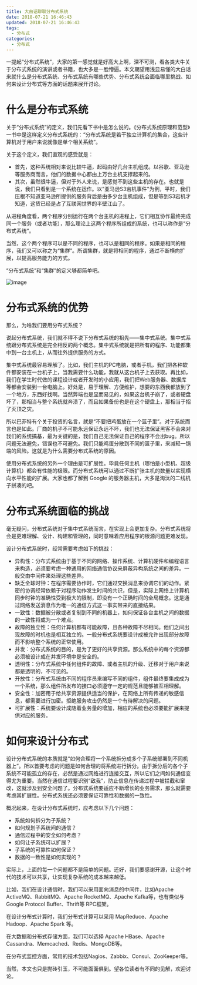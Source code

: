 ```yaml
---
title: 大白话聊聊分布式系统
date: 2018-07-21 16:46:43
updated: 2018-07-21 16:46:43
tags:
  - 分布式
categories: 
  - 分布式
---
```


一提起“分布式系统”，大家的第一感觉就是好高大上啊，深不可测，看各类大牛关于分布式系统的演讲或者书籍，也大多是一脸懵逼。本文期望用浅显易懂的大白话来就什么是分布式系统、分布式系统有哪些优势、分布式系统会面临哪里挑战、如何来设计分布式等方面的话题来展开讨论。

<!-- more -->

# 什么是分布式系统
关于“分布式系统”的定义，我们先看下书中是怎么说的。《分布式系统原理和范型》一书中是这样定义分布式系统的：“分布式系统是若干独立计算机的集合，这些计算机对于用户来说就像是单个相关系统”。

关于这个定义，我们直观的感受就是：
- 首先，这种系统相对来说比较牛逼，起码由好几台主机组成。以谷歌、亚马逊等服务商而言，他们的数据中心都由上万台主机支撑起来的。
- 其次，虽然很牛逼，但对于外人来说，是感觉不到这些主机的存在。也就是说，我们只看到是一个系统在运作。以"亚马逊S3宕机事件"为例，平时，我们压根不知道亚马逊所提供的服务背后是由多少台主机组成，但是等到S3宕机才知道，这货已经是占了互联网世界的半壁江山了。

从进程角度看，两个程序分别运行在两个台主机的进程上，它们相互协作最终完成同一个服务（或者功能），那么理论上这两个程序所组成的系统，也可以称作是“分布式系统”。

当然，这个两个程序可以是不同的程序，也可以是相同的程序。如果是相同的程序，我们又可以称之为“集群”。所谓集群，就是将相同的程序，通过不断横向扩展，以提高服务能力的方式。

“分布式系统”和“集群”的定义够都简单吧。

![image](https://pic.winsky.wang/images/2018/07/21/20170305-distributed-systems.png)

# 分布式系统的优势
那么，为啥我们要用分布式系统？

说起分布式系统，我们就不得不说下分布式系统的祖先——集中式系统。集中式系统跟分布式系统是完全相反的两个概念。集中式系统就是把所有的程序、功能都集中到一台主机上，从而往外提供服务的方式。

集中式系统最容易理解了。比如，我们主机的PC电脑，或者手机，我们把各种软件都安装在一台机子上，当我需要什么功能，我就从这台机子上去获取。再比如，我们在学生时代做的课程设计或者开发时的小应用，我们把Web服务器、数据库等都会安装到一台电脑上。好处是，易于理解、方便维护，想要的东西我都放到了一个地方，东西好找啊。当然弊端也是显而易见的，如果这台机子崩了，或者硬盘坏了，那相当与整个系统就奔溃了，而且如果备份也是在这个硬盘上，那相当于招了灭顶之灾。

所以巴菲特有个关于投资的名言，就是“不要把鸡蛋放在一个篮子里”。对于系统而言也是如此。厂商的机子不可能永远保证永远不坏，我们也无法保证黑客不会来对我们的系统搞基，最为关键的是，我们自己无法保证自己的程序不会出bug。所以问题无法避免，错误也不可避免。我们只能鸡蛋分散到不同的篮子里，来减轻一锅端的风险。这就是为什么需要分布式系统的原因。

使用分布式系统的另外一个理由是可扩展性。毕竟任何主机（哪怕是小型机、超级计算机）都会有性能的极限。而分布式系统可以通过不断扩张主机的数量以实现横向水平性能的扩展。大家也都了解到 Google 的服务器主机，大多是淘汰的二线机子拼凑的吧。

# 分布式系统面临的挑战
毫无疑问，分布式系统对于集中式系统而言，在实现上会更加复杂。分布式系统将会是更难理解、设计、构建和管理的，同时意味着应用程序的根源问题更难发现。

设计分布式系统时，经常需要考虑如下的挑战：
- 异构性：分布式系统由于基于不同的网络、操作系统、计算机硬件和编程语言来构造，必须要考虑一种通用的网络通信协议来屏蔽异构系统之间的差异。一般交由中间件来处理这些差异。
- 缺乏全球时钟：在程序需要协作时，它们通过交换消息来协调它们的动作。紧密的协调经常依赖于对程序动作发生时间的共识，但是，实际上网络上计算机同步时钟的准确性受到极大的限制，即没有一个正确时间的全局概念。这是通过网络发送消息作为唯一的通信方式这一事实带来的直接结果。
- 一致性：数据被分散或者复制到不同的机器上，如何保证各台主机之间的数据的一致性将成为一个难点。
- 故障的独立性：任何计算机都有可能故障，且各种故障不尽相同。他们之间出现故障的时机也是相互独立的。一般分布式系统要设计成被允许出现部分故障而不影响整个系统的正常使用。
- 并发：分布式系统的目的，是为了更好的共享资源。那么系统中的每个资源都必须被设计成在并发环境中是安全的。
- 透明性：分布式系统中任何组件的故障、或者主机的升级、迁移对于用户来说都是透明的，不可见的。
- 开放性：分布式系统由不同的程序员来编写不同的组件，组件最终要集成成为一个系统，那么组件所发布的接口必须遵守一定的规范且能够被互相理解。
- 安全性：加密用于给共享资源提供适当的保护，在网络上所有传递的敏感信息，都需要进行加密。拒绝服务攻击仍然是一个有待解决的问题。
- 可扩展性：系统要设计成随着业务量的增加，相应的系统也必须要能扩展来提供对应的服务。

# 如何来设计分布式
设计分布式系统的本质就是“如何合理将一个系统拆分成多个子系统部署到不同机器上”。所以首要考虑的问题是如何合理的将系统进行拆分。由于拆分后的各个子系统不可能孤立的存在，必然是通过网络进行连接交互，所以它们之间如何通信变得尤为重要。当然在通信过程要识别“敌我”，防止信息在传递过程中被拦截和窜改，这就涉及到安全问题了。分布式系统要适应不断增长的业务需求，那么就需要考虑其扩展性。分布式系统还必须要保证可靠性和数据的一致性。

概况起来，在设计分布式系统时，应考虑以下几个问题：
- 系统如何拆分为子系统？
- 如何规划子系统间的通信？
- 通信过程中的安全如何考虑？
- 如何让子系统可以扩展？
- 子系统的可靠性如何保证？
- 数据的一致性是如何实现的？

实际上，上面的每一个问题都不是简单的问题。还好，我们要感谢开源，让这个时代的技术可以共享，让实现复杂系统的成本越来越低。

比如，我们在设计通信时，我们可以采用面向消息的中间件，比如Apache ActiveMQ、RabbitMQ、Apache RocketMQ、Apache Kafka等，也有类似与 Google Protocol Buffer、Thrift等 RPC框架。

在设计分布式计算时，我们分布式计算可以采用 MapReduce、Apache Hadoop、Apache Spark 等。

在大数据和分布式存储方面，我们可以选择 Apache HBase、Apache Cassandra、Memcached、Redis、MongoDB等。

在分布式监控方面，常用的技术包括Nagios、Zabbix、Consul、ZooKeeper等。

当然，本文也只是抛砖引玉，不可能面面俱到。望各位读者有不同的见解，欢迎讨论。
